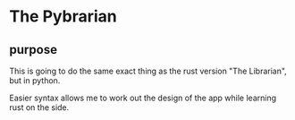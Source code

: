 # The Pybrarian

## purpose

This is going to do the same exact thing as the rust version "The Librarian", but in python.

Easier syntax allows me to work out the design of the app while learning rust on the side.
